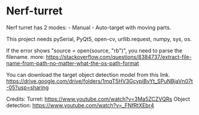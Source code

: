 # Nerf-turret
Nerf turret has 2 modes: - Manual - Auto-target with moving parts.

This project needs pySerial, PyQt5, open-cv, urllib.request, numpy, sys, os.

If the error shows "source = open(source, "rb")", you need to parse the filename.
more: https://stackoverflow.com/questions/8384737/extract-file-name-from-path-no-matter-what-the-os-path-format

You can download the target object detection model from this link.
https://drive.google.com/drive/folders/1mqT5HV3GcypiBvYt_SPuNBjaVn07t-05?usp=sharing

Credits:
  Turret: https://www.youtube.com/watch?v=3Ma5ZCZVQRs
  Object detection: https://www.youtube.com/watch?v=_FNfRtXEbr4
